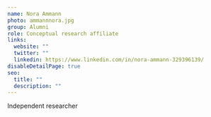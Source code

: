 ```yaml
---
name: Nora Ammann
photo: ammannnora.jpg
group: Alumni
role: Conceptual research affiliate
links:
  website: ""
  twitter: ""
  linkedin: https://www.linkedin.com/in/nora-ammann-329396139/
disableDetailPage: true
seo:
  title: ""
  description: ""
---
```


Independent researcher
